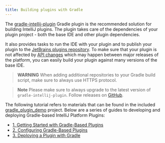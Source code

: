 ```yaml
---
title: Building plugins with Gradle
---
```


The [gradle-intellij-plugin](https://github.com/JetBrains/gradle-intellij-plugin) Gradle plugin is the recommended
solution for building IntelliJ plugins. The plugin takes care of the dependencies of your plugin project - both the
base IDE and other plugin dependencies.

It also provides tasks to run the IDE with your plugin and to publish your plugin to the [JetBrains plugins repository](/plugin_repository/index.md). To make sure that your plugin is not affected by [API changes](/reference_guide/api_changes_list.md)
which may happen between major releases of the platform, you can easily build your plugin against many versions
of the base IDE.

> **WARNING** When adding additional repositories to your Gradle build script, make sure to always use HTTPS protocol.

> **Note** Please make sure to always upgrade to the latest version of `gradle-intellij-plugin`.
Follow releases on [GitHub](https://github.com/JetBrains/gradle-intellij-plugin/releases). 
 
The following tutorial refers to materials that can be found in the included [gradle_plugin_demo](https://github.com/JetBrains/intellij-sdk-docs/tree/master/code_samples/gradle_plugin_demo) project. 
Below are a series of guides to developing and deploying Gradle-based IntelliJ Platform Plugins:  
*  [1. Getting Started with Gradle-Based Plugins](build_system/prerequisites.md)
*  [2. Configuring Gradle-Based Plugins](build_system/gradle_guide.md)
*  [3. Deploying a Plugin with Gradle](build_system/deployment.md)
